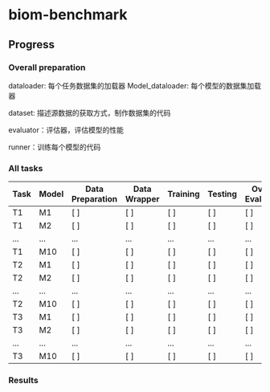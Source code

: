 # biom-benchmark

## Progress

### Overall preparation

dataloader: 每个任务数据集的加载器
Model_dataloader: 每个模型的数据集加载器

dataset: 描述源数据的获取方式，制作数据集的代码

evaluator：评估器，评估模型的性能

runner：训练每个模型的代码

### All tasks

| Task | Model | Data Preparation | Data Wrapper | Training | Testing | Overall Evaluation |
| ---- | ----- | ---------------- | ------------ | -------- | ------- | ------------------ |
| T1   | M1    | [ ]              | [ ]          | [ ]      | [ ]     | [ ]                |
| T1   | M2    | [ ]              | [ ]          | [ ]      | [ ]     | [ ]                |
| ...  | ...   | ...              | ...          | ...      | ...     | ...                |
| T1   | M10   | [ ]              | [ ]          | [ ]      | [ ]     | [ ]                |
| T2   | M1    | [ ]              | [ ]          | [ ]      | [ ]     | [ ]                |
| T2   | M2    | [ ]              | [ ]          | [ ]      | [ ]     | [ ]                |
| ...  | ...   | ...              | ...          | ...      | ...     | ...                |
| T2   | M10   | [ ]              | [ ]          | [ ]      | [ ]     | [ ]                |
| T3   | M1    | [ ]              | [ ]          | [ ]      | [ ]     | [ ]                |
| T3   | M2    | [ ]              | [ ]          | [ ]      | [ ]     | [ ]                |
| ...  | ...   | ...              | ...          | ...      | ...     | ...                |
| T3   | M10   | [ ]              | [ ]          | [ ]      | [ ]     | [ ]                |

### Results
